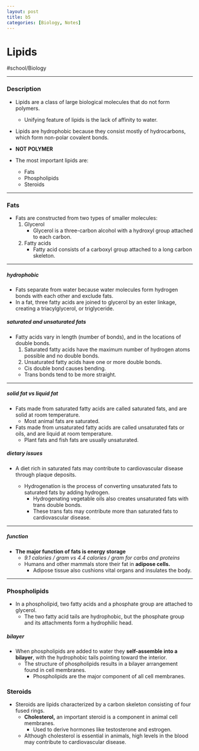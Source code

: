 ```yaml
---
layout: post
title: b5
categories: [Biology, Notes]
---
```

# Lipids
#school/Biology
- - - -
### Description
* Lipids are a class of large biological molecules that do not form polymers.
	* Unifying feature of lipids is the lack of affinity to water.
* Lipids are hydrophobic because they consist mostly of hydrocarbons, which form non-polar covalent bonds.

* **NOT POLYMER**

* The most important lipids are:
	* Fats
	* Phospholipids
	* Steroids
- - - -
### Fats
* Fats are constructed from two types of smaller molecules:
	1. Glycerol
		* Glycerol is a three-carbon alcohol with a hydroxyl group attached to each carbon.
	2. Fatty acids
		* Fatty acid consists of a carboxyl group attached to a long carbon skeleton.

- - - -
##### hydrophobic
* Fats separate from water because water molecules form hydrogen bonds with each other and exclude fats.
* In a fat, three fatty acids are joined to glycerol by an ester linkage, creating a triacylglycerol, or triglyceride.


##### saturated and unsaturated fats
* Fatty acids vary in length (number of bonds), and in the locations of double bonds.
	1. Saturated fatty acids have the maximum number of hydrogen atoms possible and no double bonds.
	2. Unsaturated fatty acids have one or more double bonds.
	* Cis double bond causes bending.
	* Trans bonds tend to be more straight.

- - - -
##### solid fat vs liquid fat
* Fats made from saturated fatty acids are called saturated fats, and are solid at room temperature.
	* Most animal fats are saturated.
* Fats made from unsaturated fatty acids are called unsaturated fats or oils, and are liquid at room temperature.
	* Plant fats and fish fats are usually unsaturated.

##### dietary issues
* A diet rich in saturated fats may contribute to cardiovascular disease through plaque deposits.

	* Hydrogenation is the process of converting unsaturated fats to saturated fats by adding hydrogen.
		* Hydrogenating vegetable oils also creates unsaturated fats with trans double bonds.
		* These trans fats may contribute more than saturated fats to cardiovascular disease.
- - - -
##### function
* **The major function of fats is energy storage**
	* _9.1 calories / gram vs 4.4 calories / gram for carbs and proteins_
	* Humans and other mammals store their fat in **adipose cells.**
		* Adipose tissue also cushions vital organs and insulates the body.

- - - -
### Phospholipids
* In a phospholipid, two fatty acids and a phosphate group are attached to glycerol.
	* The two fatty acid tails are hydrophobic, but the phosphate group and its attachments form a hydrophilic head.

##### bilayer
* When phospholipids are added to water they **self-assemble into a bilayer**, with the hydrophobic tails pointing toward the interior.
	* The structure of phospholipids results in a bilayer arrangement found in cell membranes.
		* Phospholipids are the major component of all cell membranes.

### Steroids
* Steroids are lipids characterized by a carbon skeleton consisting of four fused rings.
	* **Cholesterol,** an important steroid is a component in animal cell membranes.
		* Used to derive hormones like testosterone and estrogen.
	* Although cholesterol is essential in animals, high levels in the blood may contribute to cardiovascular disease.
